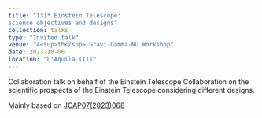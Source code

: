 ```yaml
---
title: "13)* Einstein Telescope: 
science objectives and designs"
collection: talks
type: "Invited talk"
venue: "4<sup>th</sup> Gravi-Gamma-Nu Workshop"
date: 2023-10-06
location: "L'Aquila (IT)"
---
```


Collaboration talk on behalf of the Einstein Telescope Collaboration on the scientific prospects of the Einstein Telescope considering different designs.

Mainly based on <a href="https://doi.org/10.1088/1475-7516/2023/07/068" target="_blank" rel="noopener">JCAP07(2023)068</a> 
